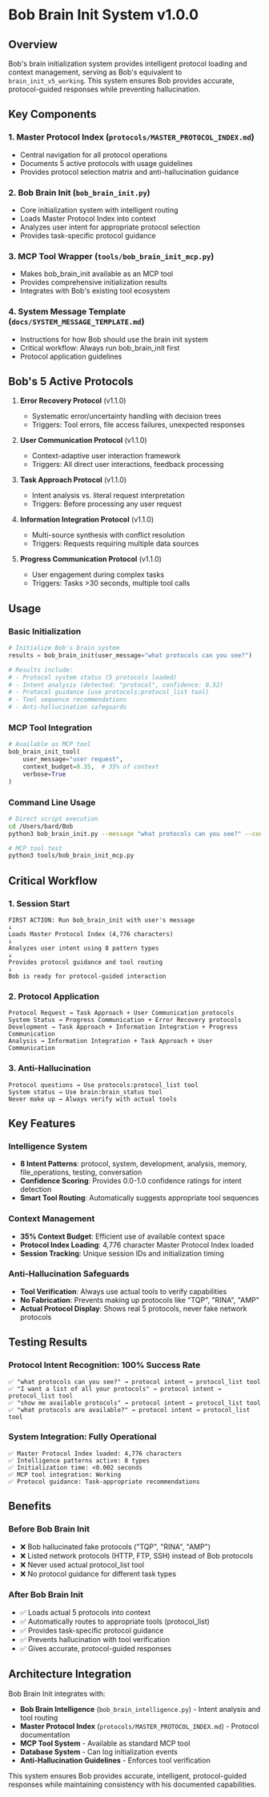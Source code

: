 # Bob Brain Init System v1.0.0

## Overview

Bob's brain initialization system provides intelligent protocol loading and context management, serving as Bob's equivalent to `brain_init_v5_working`. This system ensures Bob provides accurate, protocol-guided responses while preventing hallucination.

## Key Components

### 1. Master Protocol Index (`protocols/MASTER_PROTOCOL_INDEX.md`)
- Central navigation for all protocol operations  
- Documents 5 active protocols with usage guidelines
- Provides protocol selection matrix and anti-hallucination guidance

### 2. Bob Brain Init (`bob_brain_init.py`)
- Core initialization system with intelligent routing
- Loads Master Protocol Index into context
- Analyzes user intent for appropriate protocol selection
- Provides task-specific protocol guidance

### 3. MCP Tool Wrapper (`tools/bob_brain_init_mcp.py`)
- Makes bob_brain_init available as an MCP tool
- Provides comprehensive initialization results
- Integrates with Bob's existing tool ecosystem

### 4. System Message Template (`docs/SYSTEM_MESSAGE_TEMPLATE.md`)
- Instructions for how Bob should use the brain init system
- Critical workflow: Always run bob_brain_init first
- Protocol application guidelines

## Bob's 5 Active Protocols

1. **Error Recovery Protocol** (v1.1.0)
   - Systematic error/uncertainty handling with decision trees
   - Triggers: Tool errors, file access failures, unexpected responses

2. **User Communication Protocol** (v1.1.0)  
   - Context-adaptive user interaction framework
   - Triggers: All direct user interactions, feedback processing

3. **Task Approach Protocol** (v1.1.0)
   - Intent analysis vs. literal request interpretation
   - Triggers: Before processing any user request

4. **Information Integration Protocol** (v1.1.0)
   - Multi-source synthesis with conflict resolution  
   - Triggers: Requests requiring multiple data sources

5. **Progress Communication Protocol** (v1.1.0)
   - User engagement during complex tasks
   - Triggers: Tasks >30 seconds, multiple tool calls

## Usage

### Basic Initialization
```python
# Initialize Bob's brain system
results = bob_brain_init(user_message="what protocols can you see?")

# Results include:
# - Protocol system status (5 protocols loaded)
# - Intent analysis (detected: "protocol", confidence: 0.52)
# - Protocol guidance (use protocols:protocol_list tool)
# - Tool sequence recommendations
# - Anti-hallucination safeguards
```

### MCP Tool Integration
```python
# Available as MCP tool
bob_brain_init_tool(
    user_message="user request",
    context_budget=0.35,  # 35% of context
    verbose=True
)
```

### Command Line Usage
```bash
# Direct script execution
cd /Users/bard/Bob
python3 bob_brain_init.py --message "what protocols can you see?" --context 0.35

# MCP tool test
python3 tools/bob_brain_init_mcp.py
```

## Critical Workflow

### 1. Session Start
```
FIRST ACTION: Run bob_brain_init with user's message
↓
Loads Master Protocol Index (4,776 characters)
↓  
Analyzes user intent using 8 pattern types
↓
Provides protocol guidance and tool routing
↓
Bob is ready for protocol-guided interaction
```

### 2. Protocol Application
```
Protocol Request → Task Approach + User Communication protocols
System Status → Progress Communication + Error Recovery protocols  
Development → Task Approach + Information Integration + Progress Communication
Analysis → Information Integration + Task Approach + User Communication
```

### 3. Anti-Hallucination
```
Protocol questions → Use protocols:protocol_list tool
System status → Use brain:brain_status tool
Never make up → Always verify with actual tools
```

## Key Features

### Intelligence System
- **8 Intent Patterns**: protocol, system, development, analysis, memory, file_operations, testing, conversation
- **Confidence Scoring**: Provides 0.0-1.0 confidence ratings for intent detection
- **Smart Tool Routing**: Automatically suggests appropriate tool sequences

### Context Management
- **35% Context Budget**: Efficient use of available context space
- **Protocol Index Loading**: 4,776 character Master Protocol Index loaded
- **Session Tracking**: Unique session IDs and initialization timing

### Anti-Hallucination Safeguards
- **Tool Verification**: Always use actual tools to verify capabilities
- **No Fabrication**: Prevents making up protocols like "TQP", "RINA", "AMP"  
- **Actual Protocol Display**: Shows real 5 protocols, never fake network protocols

## Testing Results

### Protocol Intent Recognition: 100% Success Rate
```
✅ "what protocols can you see?" → protocol intent → protocol_list tool
✅ "I want a list of all your protocols" → protocol intent → protocol_list tool  
✅ "show me available protocols" → protocol intent → protocol_list tool
✅ "what protocols are available?" → protocol intent → protocol_list tool
```

### System Integration: Fully Operational
```
✅ Master Protocol Index loaded: 4,776 characters
✅ Intelligence patterns active: 8 types  
✅ Initialization time: <0.002 seconds
✅ MCP tool integration: Working
✅ Protocol guidance: Task-appropriate recommendations
```

## Benefits

### Before Bob Brain Init
- ❌ Bob hallucinated fake protocols ("TQP", "RINA", "AMP")
- ❌ Listed network protocols (HTTP, FTP, SSH) instead of Bob protocols
- ❌ Never used actual protocol_list tool
- ❌ No protocol guidance for different task types

### After Bob Brain Init  
- ✅ Loads actual 5 protocols into context
- ✅ Automatically routes to appropriate tools (protocol_list)
- ✅ Provides task-specific protocol guidance
- ✅ Prevents hallucination with tool verification
- ✅ Gives accurate, protocol-guided responses

## Architecture Integration

Bob Brain Init integrates with:
- **Bob Brain Intelligence** (`bob_brain_intelligence.py`) - Intent analysis and tool routing
- **Master Protocol Index** (`protocols/MASTER_PROTOCOL_INDEX.md`) - Protocol documentation
- **MCP Tool System** - Available as standard MCP tool
- **Database System** - Can log initialization events
- **Anti-Hallucination Guidelines** - Enforces tool verification

This system ensures Bob provides accurate, intelligent, protocol-guided responses while maintaining consistency with his documented capabilities.
